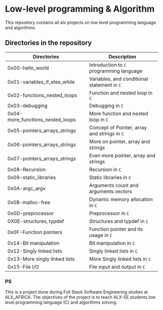 # Low-level programming & Algorithm

This repository contains all alx projects on low level programming language and algorithms.

## Directories in the repository

| Directories                      | Description                                  |
| -------------------------------- | -------------------------------------------- |
| 0x00-hello_world                 | Introduction to `C` programming language     |
| 0x01-variables_if_else_while     | Variables, and conditional statement in `C`  |
| 0x02-functions_nested_loops      | Function and nested loop in `C`              |
| 0x03-debugging                   | Debugging in `C`                             |
| 0x04-more_functions_nested_loops | More function and nested loop in `C`         |
| 0x05-pointers_arrays_strings     | Concept of Pointer, array and strings in `C` |
| 0x06-pointers_arrays_strings     | More on pointer, array and strings           |
| 0x07-pointers_arrays_strings     | Even more pointer, array and strings         |
| 0x08-Recursion                   | Recursion in `C`                             |
| 0x09-static_libraries            | Static libraries in `C`                      |
| 0x0A-argc_argv                   | Arguments count and arguments vectors        |
| 0x0B-malloc-free                 | Dynamic memory allocation in `C`             |
| 0x0D-preprocessor                | Preprocessor in `C`                          |
| 0X0E-structures, typdef          | Structures and typdef in `C`                 |
| 0x0F-Function pointers           | Function pointer and its usage in `C`        |
| 0x14-Bit manipulation            | Bit manipulation in `C`                      |
| 0x12-Singly linked lists         | Singly linked lists in `C`                   |
| 0x13-More singly linked lists    | More Singly linked lists in `C`              |
| 0x15-File I/O                    | File input and output in `C`                 |

### PS

This is a project done during Full Stack Software Engineering studies at ALX_AFRICA. The objectives of the project is to teach ALX-SE students low level programming language (C) and algorithms solving.
